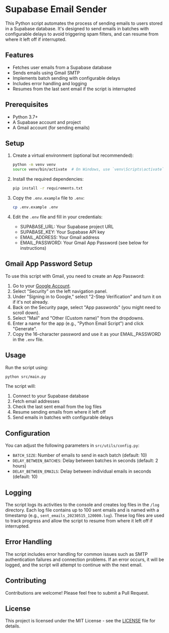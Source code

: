 # Supabase Email Sender

This Python script automates the process of sending emails to users stored in a Supabase database. It's designed to send emails in batches with configurable delays to avoid triggering spam filters, and can resume from where it left off if interrupted.

## Features

- Fetches user emails from a Supabase database
- Sends emails using Gmail SMTP
- Implements batch sending with configurable delays
- Includes error handling and logging
- Resumes from the last sent email if the script is interrupted

## Prerequisites

- Python 3.7+
- A Supabase account and project
- A Gmail account (for sending emails)

## Setup

1. Create a virtual environment (optional but recommended):
   ```bash
   python -m venv venv
   source venv/bin/activate  # On Windows, use `venv\Scripts\activate`
   ```

2. Install the required dependencies:
   ```bash
   pip install -r requirements.txt
   ```

3. Copy the `.env.example` file to `.env`:
   ```bash
   cp .env.example .env
   ```

4. Edit the `.env` file and fill in your credentials:
   - SUPABASE_URL: Your Supabase project URL
   - SUPABASE_KEY: Your Supabase API key
   - EMAIL_ADDRESS: Your Gmail address
   - EMAIL_PASSWORD: Your Gmail App Password (see below for instructions)

## Gmail App Password Setup

To use this script with Gmail, you need to create an App Password:

1. Go to your [Google Account](https://myaccount.google.com/).
2. Select "Security" on the left navigation panel.
3. Under "Signing in to Google," select "2-Step Verification" and turn it on if it's not already.
4. Back on the Security page, select "App passwords" (you might need to scroll down).
5. Select "Mail" and "Other (Custom name)" from the dropdowns.
6. Enter a name for the app (e.g., "Python Email Script") and click "Generate".
7. Copy the 16-character password and use it as your EMAIL_PASSWORD in the `.env` file.

## Usage

Run the script using:

```bash
python src/main.py
```

The script will:
1. Connect to your Supabase database
2. Fetch email addresses
3. Check the last sent email from the log files
4. Resume sending emails from where it left off
5. Send emails in batches with configurable delays

## Configuration

You can adjust the following parameters in `src/utils/config.py`:

- `BATCH_SIZE`: Number of emails to send in each batch (default: 10)
- `DELAY_BETWEEN_BATCHES`: Delay between batches in seconds (default: 2 hours)
- `DELAY_BETWEEN_EMAILS`: Delay between individual emails in seconds (default: 10)

## Logging

The script logs its activities to the console and creates log files in the `/log` directory. Each log file contains up to 100 sent emails and is named with a timestamp (e.g., `sent_emails_20230515_120000.log`). These log files are used to track progress and allow the script to resume from where it left off if interrupted.

## Error Handling

The script includes error handling for common issues such as SMTP authentication failures and connection problems. If an error occurs, it will be logged, and the script will attempt to continue with the next email.

## Contributing

Contributions are welcome! Please feel free to submit a Pull Request.

## License

This project is licensed under the MIT License - see the [LICENSE](LICENSE) file for details.